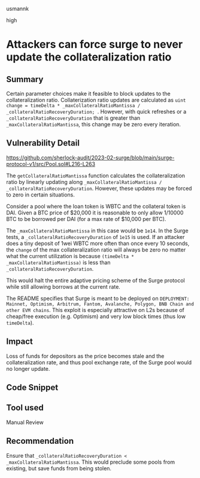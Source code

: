 usmannk

high

# Attackers can force surge to never update the collateralization ratio

## Summary

Certain parameter choices make it feasible to block updates to the  collateralization ratio. Collaterization ratio updates are calculated as `uint change = timeDelta * _maxCollateralRatioMantissa / _collateralRatioRecoveryDuration; `. However, with quick refreshes or a `_collateralRatioRecoveryDuration` that is greater than `_maxCollateralRatioMantissa`, this change may be zero every iteration.

## Vulnerability Detail

https://github.com/sherlock-audit/2023-02-surge/blob/main/surge-protocol-v1/src/Pool.sol#L216-L263

The `getCollateralRatioMantissa` function calculates the collateralization ratio by linearly updating along `_maxCollateralRatioMantissa / _collateralRatioRecoveryDuration`. However, these updates may be forced to zero in certain situations.

Consider a pool where the loan token is WBTC and the collateral token is DAI. Given a BTC price of $20,000 it is reasonable to only allow 1/10000 BTC to be borrowed per DAI (for a max rate of $10,000 per BTC).

The `_maxCollateralRatioMantissa` in this case would be `1e14`. In the Surge tests, a `_collateralRatioRecoveryDuration` of `1e15` is used. If an attacker does a tiny deposit of 1wei WBTC more often than once every 10 seconds, the `change` of the max collateralization ratio will always be zero no matter what the current utilization is because `(timeDelta * _maxCollateralRatioMantissa)` is less than `_collateralRatioRecoveryDuration`.

This would halt the entire adaptive pricing scheme of the Surge protocol while still allowing borrows at the current rate.

The README specifies that Surge is meant to be deployed on `DEPLOYMENT: Mainnet, Optimism, Arbitrum, Fantom, Avalanche, Polygon, BNB Chain and other EVM chains`. This exploit is especially attractive on L2s because of cheap/free execution (e.g. Optimism) and very low block times (thus low `timeDelta`).

## Impact

Loss of funds for depositors as the price becomes stale and the collateralization rate, and thus pool exchange rate, of the Surge pool would no longer update.

## Code Snippet

## Tool used

Manual Review

## Recommendation

Ensure that `_collateralRatioRecoveryDuration < _maxCollateralRatioMantissa`. This would preclude some pools from existing, but save funds from being stolen.